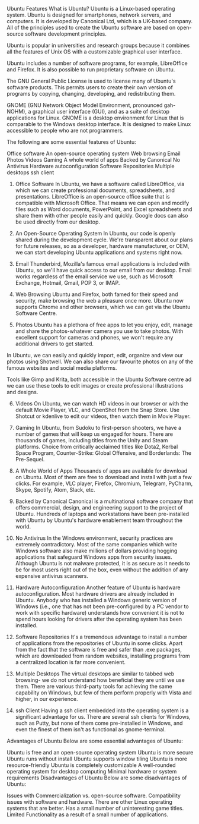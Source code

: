 Ubuntu Features
What is Ubuntu?
Ubuntu is a Linux-based operating system. Ubuntu is designed for smartphones, network servers, and computers. It is developed by Canonical Ltd, which is a UK-based company. All of the principles used to create the Ubuntu software are based on open-source software development principles.



Ubuntu is popular in universities and research groups because it combines all the features of Unix OS with a customizable graphical user interface.

Ubuntu includes a number of software programs, for example, LibreOffice and Firefox. It is also possible to run proprietary software on Ubuntu.

The GNU General Public License is used to license many of Ubuntu's software products. This permits users to create their own version of programs by copying, changing, developing, and redistributing them.

GNOME (GNU Network Object Model Environment, pronounced gah-NOHM), a graphical user interface (GUI), and as a suite of desktop applications for Linux. GNOME is a desktop environment for Linux that is comparable to the Windows desktop interface. It is designed to make Linux accessible to people who are not programmers.



The following are some essential features of Ubuntu:

Office software
An open-source operating system
Web browsing
Email
Photos
Videos
Gaming
A whole world of apps
Backed by Canonical
No Antivirus
Hardware autoconfiguration
Software Repositories
Multiple desktops
ssh client



1. Office Software
In Ubuntu, we have a software called LibreOffice, via which we can create professional documents, spreadsheets, and presentations. LibreOffice is an open-source office suite that is compatible with Microsoft Office. That means we can open and modify files such as Word documents, PowerPoint, and Excel spreadsheets and share them with other people easily and quickly. Google docs can also be used directly from our desktop.

2. An Open-Source Operating System
In Ubuntu, our code is openly shared during the development cycle. We're transparent about our plans for future releases, so as a developer, hardware manufacturer, or OEM, we can start developing Ubuntu applications and systems right now.

3. Email
Thunderbird, Mozilla's famous email applications is included with Ubuntu, so we'll have quick access to our email from our desktop. Email works regardless of the email service we use, such as Microsoft Exchange, Hotmail, Gmail, POP 3, or IMAP.

4. Web Browsing
Ubuntu and Firefox, both famed for their speed and security, make browsing the web a pleasure once more. Ubuntu now supports Chrome and other browsers, which we can get via the Ubuntu Software Centre.

5. Photos
Ubuntu has a plethora of free apps to let you enjoy, edit, manage and share the photos-whatever camera you use to take photos. With excellent support for cameras and phones, we won't require any additional drivers to get started.

In Ubuntu, we can easily and quickly import, edit, organize and view our photos using Shotwell. We can also share our favourite photos on any of the famous websites and social media platforms.

Tools like Gimp and Krita, both accessible in the Ubuntu Software centre ad we can use these tools to edit images or create professional illustrations and designs.

6. Videos
On Ubuntu, we can watch HD videos in our browser or with the default Movie Player, VLC, and OpenShot from the Snap Store. Use Shotcut or kdenlive to edit our videos, then watch them in Movie Player.

7. Gaming
In Ubuntu, from Sudoku to first-person shooters, we have a number of games that will keep us engaged for hours. There are thousands of games, including titles from the Unity and Steam platforms. Choice from critically acclaimed titles like Dota2, Kerbal Space Program, Counter-Strike: Global Offensive, and Borderlands: The Pre-Sequel.

8. A Whole World of Apps
Thousands of apps are available for download on Ubuntu. Most of them are free to download and install with just a few clicks. For example, VLC player, Firefox, Chromium, Telegram, PyCharm, Skype, Spotify, Atom, Slack, etc.

9. Backed by Canonical
Canonical is a multinational software company that offers commercial, design, and engineering support to the project of Ubuntu. Hundreds of laptops and workstations have been pre-installed with Ubuntu by Ubuntu's hardware enablement team throughout the world.

10. No Antivirus
In the Windows environment, security practices are extremely contradictory. Most of the same companies which write Windows software also make millions of dollars providing hogging applications that safeguard Windows apps from security issues. Although Ubuntu is not malware protected, it is as secure as it needs to be for most users right out of the box, even without the addition of any expensive antivirus scanners.

11. Hardware Autoconfiguration
Another feature of Ubuntu is hardware autoconfiguration. Most hardware drivers are already included in Ubuntu. Anybody who has installed a Windows generic version of Windows (i.e., one that has not been pre-configured by a PC vendor to work with specific hardware) understands how convenient it is not to spend hours looking for drivers after the operating system has been installed.

12. Software Repositories
It's a tremendous advantage to install a number of applications from the repositories of Ubuntu in some clicks. Apart from the fact that the software is free and safer than .exe packages, which are downloaded from random websites, installing programs from a centralized location is far more convenient.

13. Multiple Desktops
The virtual desktops are similar to tabbed web browsing- we do not understand how beneficial they are until we use them. There are various third-party tools for achieving the same capability on Windows, but few of them perform properly with Vista and higher, in our experience.

14. ssh Client
Having a ssh client embedded into the operating system is a significant advantage for us. There are several ssh clients for Windows, such as Putty, but none of them come pre-installed in Windows, and even the finest of them isn't as functional as gnome-terminal.

Advantages of Ubuntu
Below are some essential advantages of Ubuntu:

Ubuntu is free and an open-source operating system
Ubuntu is more secure
Ubuntu runs without install
Ubuntu supports window tiling
Ubuntu is more resource-friendly
Ubuntu is completely customizable
A well-rounded operating system for desktop computing
Minimal hardware or system requirements
Disadvantages of Ubuntu
Below are some disadvantages of Ubuntu:

Issues with Commercialization vs. open-source software.
Compatibility issues with software and hardware.
There are other Linux operating systems that are better.
Has a small number of uninteresting game titles.
Limited Functionality as a result of a small number of applications.
